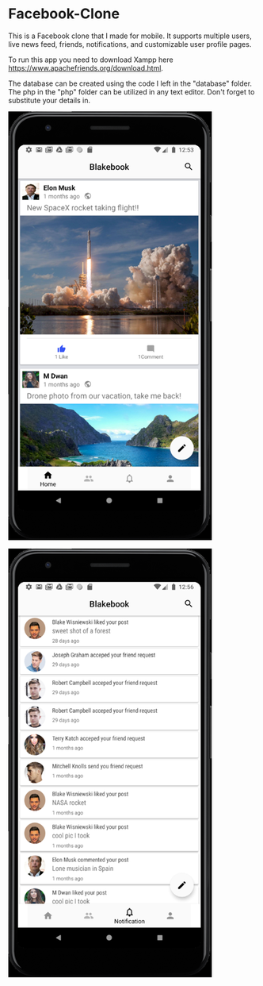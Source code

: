 # Facebook-Clone
This is a Facebook clone that I made for mobile. It supports multiple users, live news feed, friends, notifications, and customizable user profile pages. 

To run this app you need to download Xampp here https://www.apachefriends.org/download.html. 

The database can be created using the code I left in the "database" folder. The php in the "php" folder can be utilized in any text editor. Don't forget to substitute your details in.


![](images/1.png)

![](images/2.png)